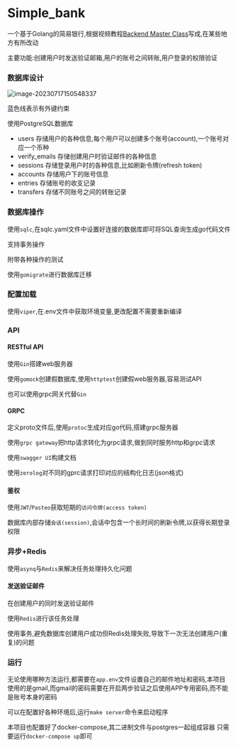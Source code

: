 # Simple_bank



一个基于Golang的简易银行,根据视频教程[Backend Master Class](https://bit.ly/backendmaster)写成,在某些地方有所改动

主要功能:创建用户时发送验证邮箱,用户的账号之间转账,用户登录的权限验证

### 数据库设计

![image-20230717150548337](https://cdn.jsdelivr.net/gh/LyntNy4n/md_image@main/img/image-20230717150548337.png)

蓝色线表示有外键约束

使用PostgreSQL数据库

- users 存储用户的各种信息,每个用户可以创建多个账号(account),一个账号对应一个币种
- verify_emails 存储创建用户时验证邮件的各种信息
- sessions 存储登录用户时的各种信息,比如刷新令牌(refresh token)
- accounts 存储用户下的账号信息
- entries 存储账号的收支记录
- transfers 存储不同账号之间的转账记录

### 数据库操作

使用`sqlc`,在sqlc.yaml文件中设置好连接的数据库即可将SQL查询生成go代码文件

支持事务操作

附带各种操作的测试

使用`gomigrate`进行数据库迁移

### 配置加载

使用`viper`,在.env文件中获取环境变量,更改配置不需要重新编译

### API

#### RESTful API

使用`Gin`搭建web服务器

使用`gomock`创建假数据库,使用`httptest`创建假web服务器,容易测试API

也可以使用grpc网关代替`Gin`

#### GRPC

定义proto文件后,使用`protoc`生成对应go代码,搭建grpc服务器

使用`grpc gateway`把http请求转化为grpc请求,做到同时服务http和grpc请求

使用`swagger UI`构建文档

使用`zerolog`对不同的gprc请求打印对应的结构化日志(json格式)

#### 鉴权

使用`JWT`/`Pasteo`获取短期的`访问令牌(access token)`

数据库内部存储`会话(session)`,会话中包含一个长时间的刷新令牌,以获得长期登录权限

### 异步+Redis

使用`asynq`与`Redis`来解决任务处理持久化问题

#### 发送验证邮件

在创建用户的同时发送验证邮件

使用`Redis`进行该任务处理

使用事务,避免数据库创建用户成功但Redis处理失败,导致下一次无法创建用户(重复)的问题

### 运行
无论使用哪种方法运行,都需要在`app.env`文件设置自己的邮件地址和密码,本项目使用的是gmail,而gmail的密码需要在开启两步验证之后使用APP专用密码,而不能是账号本身的密码

可以在配置好各种环境后,运行`make server`命令来启动程序

本项目也配置好了docker-compose,其二进制文件与postgres一起组成容器
只需要运行`docker-compose up`即可
